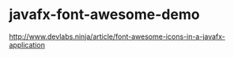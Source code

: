 # javafx-font-awesome-demo

http://www.devlabs.ninja/article/font-awesome-icons-in-a-javafx-application

